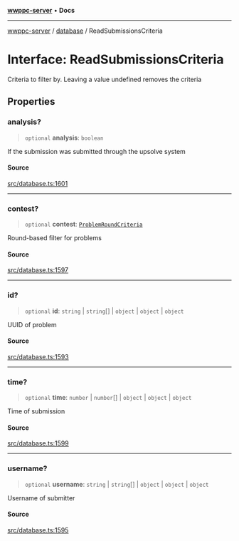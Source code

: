 [**wwppc-server**](../../README.md) • **Docs**

***

[wwppc-server](../../modules.md) / [database](../README.md) / ReadSubmissionsCriteria

# Interface: ReadSubmissionsCriteria

Criteria to filter by. Leaving a value undefined removes the criteria

## Properties

### analysis?

> `optional` **analysis**: `boolean`

If the submission was submitted through the upsolve system

#### Source

[src/database.ts:1601](https://github.com/WWPPC/WWPPC/blob/584aa62fb3ebbd25c8ff645874f2b4225415492a/wwppc-server/src/database.ts#L1601)

***

### contest?

> `optional` **contest**: [`ProblemRoundCriteria`](ProblemRoundCriteria.md)

Round-based filter for problems

#### Source

[src/database.ts:1597](https://github.com/WWPPC/WWPPC/blob/584aa62fb3ebbd25c8ff645874f2b4225415492a/wwppc-server/src/database.ts#L1597)

***

### id?

> `optional` **id**: `string` \| `string`[] \| `object` \| `object` \| `object`

UUID of problem

#### Source

[src/database.ts:1593](https://github.com/WWPPC/WWPPC/blob/584aa62fb3ebbd25c8ff645874f2b4225415492a/wwppc-server/src/database.ts#L1593)

***

### time?

> `optional` **time**: `number` \| `number`[] \| `object` \| `object` \| `object`

Time of submission

#### Source

[src/database.ts:1599](https://github.com/WWPPC/WWPPC/blob/584aa62fb3ebbd25c8ff645874f2b4225415492a/wwppc-server/src/database.ts#L1599)

***

### username?

> `optional` **username**: `string` \| `string`[] \| `object` \| `object` \| `object`

Username of submitter

#### Source

[src/database.ts:1595](https://github.com/WWPPC/WWPPC/blob/584aa62fb3ebbd25c8ff645874f2b4225415492a/wwppc-server/src/database.ts#L1595)
